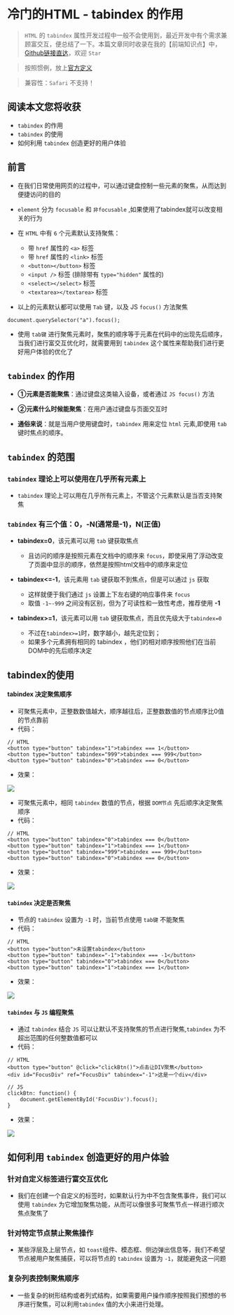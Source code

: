 # 冷门的HTML - tabindex 的作用
> `HTML` 的 `tabindex` 属性开发过程中一般不会使用到，最近开发中有个需求兼顾富交互，便总结了一下。本篇文章同时收录在我的【前端知识点】中，[Github链接直达](https://github.com/programmer-zhang/front-end)，欢迎 `Star`

> 按照惯例，放上[官方定义](http://www.w3school.com.cn/tags/att_standard_tabindex.asp)

> 兼容性：`Safari` 不支持！

## 阅读本文您将收获
* `tabindex` 的作用
* `tabindex` 的使用
* 如何利用 `tabindex` 创造更好的用户体验

## 前言
* 在我们日常使用网页的过程中，可以通过键盘控制一些元素的聚焦，从而达到便捷访问的目的

* `element` 分为 `focusable` 和 `非focusable` ,如果使用了tabindex就可以改变相关的行为

* 在 `HTML` 中有 `6` 个元素默认支持聚焦：
	* 带 `href` 属性的 `<a>` 标签
	* 带 `href` 属性的 `<link>` 标签
	* `<button></button>` 标签
	* `<input />` 标签 (排除带有 `type="hidden"` 属性的)
	* `<select></select>` 标签
	* `<textarea></textarea>` 标签
* 以上的元素默认都可以使用 `Tab` 键，以及 JS `focus()` 方法聚焦

```
document.querySelector("a").focus();
```

* 使用 `tab键` 进行聚焦元素时，聚焦的顺序等于元素在代码中的出现先后顺序，当我们进行富交互优化时，就需要用到 `tabindex` 这个属性来帮助我们进行更好用户体验的优化了

## `tabindex` 的作用
* **①元素是否能聚焦**：通过键盘这类输入设备，或者通过 `JS focus()` 方法

* **②元素什么时候能聚焦**：在用户通过键盘与页面交互时

* **通俗来说**：就是当用户使用键盘时，`tabindex` 用来定位 `html` 元素,即使用 `tab` 键时焦点的顺序。

## `tabindex` 的范围
### `tabindex` 理论上可以使用在几乎所有元素上
* `tabindex` 理论上可以用在几乎所有元素上，不管这个元素默认是当否支持聚焦

### `tabindex` 有三个值：0，-N(通常是-1)，N(正值)
* **tabindex=0**，该元素可以用 `tab` 键获取焦点
	* 且访问的顺序是按照元素在文档中的顺序来 `focus`，即使采用了浮动改变了页面中显示的顺序，依然是按照html文档中的顺序来定位

* **tabindex<=-1**，该元素用 `tab` 键获取不到焦点，但是可以通过 `js` 获取
	* 这样就便于我们通过 `js` 设置上下左右键的响应事件来 `focus`
	* 取值 `-1~-999` 之间没有区别，但为了可读性和一致性考虑，推荐使用 **-1**

* **tabindex>=1**，该元素可以用 `tab` 键获取焦点，而且优先级大于`tabindex=0`
	* 不过在`tabindex>=1`时，数字越小，越先定位到；
	* 如果多个元素拥有相同的 tabindex ，他们的相对顺序按照他们在当前DOM中的先后顺序决定

## tabindex的使用
#### tabindex 决定聚焦顺序
* 可聚焦元素中，正整数数值越大，顺序越往后，正整数数值的节点顺序比0值的节点靠前
* 代码：

```
// HTML
<button type="button" tabindex="1">tabindex === 1</button>
<button type="button" tabindex="999">tabindex === 999</button>
<button type="button" tabindex="0">tabindex === 0</button>
```

* 效果：

![](../images/tabindex/tabindex1.gif)

* 可聚焦元素中，相同 `tabindex` 数值的节点，根据 `DOM节点` 先后顺序决定聚焦顺序
* 代码：

```
// HTML
<button type="button" tabindex="0">tabindex === 0</button>
<button type="button" tabindex="1">tabindex === 1</button>
<button type="button" tabindex="999">tabindex === 999</button>
<button type="button" tabindex="0">tabindex === 0</button>
```

* 效果：

![](../images/tabindex/tabindex2.gif)

#### `tabindex` 决定是否聚焦
* 节点的 `tabindex` 设置为 `-1` 时，当前节点使用 `tab键` 不能聚焦
* 代码：

```
// HTML
<button type="button">未设置tabindex</button>
<button type="button" tabindex="-1">tabindex === -1</button>
<button type="button" tabindex="0">tabindex === 0</button>
<button type="button" tabindex="1">tabindex === 1</button>
```

* 效果：

![](../images/tabindex/tabindex3.gif)

#### `tabindex` 与 `JS` 编程聚焦
* 通过 `tabindex` 结合 `JS` 可以让默认不支持聚焦的节点进行聚焦,`tabindex` 为不超出范围的任何整数值都可以
* 代码：

```
// HTML
<button type="button" @click="clickBtn()">点击让DIV聚焦</button>
<div id="FocusDiv" ref="FocusDiv" tabindex="-1">这是一个div</div>

// JS
clickBtn: function() {
    document.getElementById('FocusDiv').focus();
}
```

* 效果：

![](../images/tabindex/tabindex4.gif)

## 如何利用 `tabindex` 创造更好的用户体验
### 针对自定义标签进行富交互优化
* 我们在创建一个自定义的标签时，如果默认行为中不包含聚焦事件，我们可以使用 `tabindex` 为它增加聚焦功能，从而可以像很多可聚焦节点一样进行顺次焦点聚焦了

### 针对特定节点禁止聚焦操作
* 某些浮层及上层节点，如 `toast`组件、模态框、侧边弹出信息等，我们不希望节点被用户聚焦捕获，可以将节点的 `tabindex` 设置为 `-1`，就能避免这一问题

### 复杂列表控制聚焦顺序
* 一些复杂的树形结构或者列式结构，如果需要用户操作顺序按照我们预想的书序进行聚焦，可以利用`tabindex` 值的大小来进行处理。